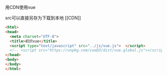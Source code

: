 用CDN使用vue
<script src="https://unpkg.com/vue@3/dist/vue.global.js"></script>
src可以直接另存为下载到本地
[[CDN]]
```html
<html>
<head>
  <meta charset="UTF-8">
  <title>初识vue</title>
  <script type="text/javascript" src="../js/vue.js">  </script>
  <!-- <script src="https://unpkg.com/vue@3/dist/vue.global.js"></script> -->
</head>
<body>
</body>
</html>
```